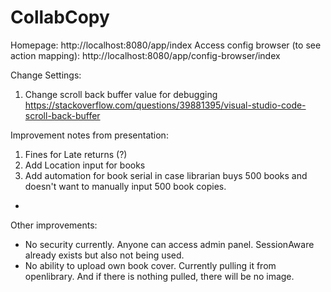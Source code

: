 # CollabCopy
Homepage: http://localhost:8080/app/index
Access config browser (to see action mapping): http://localhost:8080/app/config-browser/index

Change Settings:
1) Change scroll back buffer value for debugging
https://stackoverflow.com/questions/39881395/visual-studio-code-scroll-back-buffer

Improvement notes from presentation:
1) Fines for Late returns (?)
2) Add Location input for books
3) Add automation for book serial in case librarian buys 500 books and doesn't want to manually input 500 book copies.
-
Other improvements:
- No security currently. Anyone can access admin panel. SessionAware already exists but also not being used.
- No ability to upload own book cover. Currently pulling it from openlibrary. And if there is nothing pulled, there will be no image.
